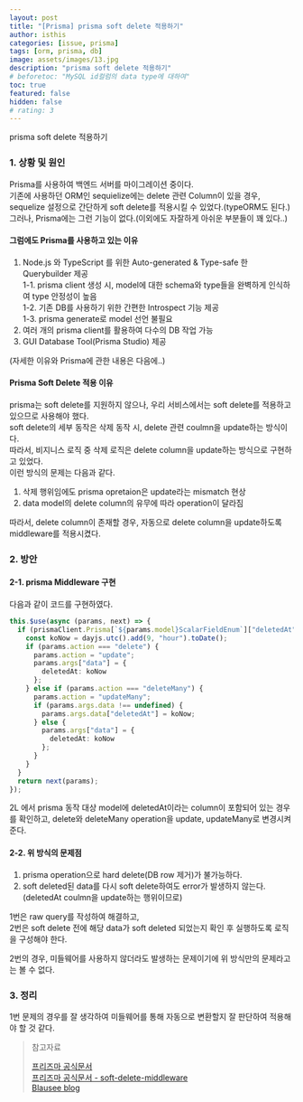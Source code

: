 ```yaml
---
layout: post
title: "[Prisma] prisma soft delete 적용하기"
author: isthis
categories: [issue, prisma]
tags: [orm, prisma, db]
image: assets/images/13.jpg
description: "prisma soft delete 적용하기"
# beforetoc: "MySQL id컬럼의 data type에 대하여"
toc: true
featured: false
hidden: false
# rating: 3
---
```


prisma soft delete 적용하기

### 1. 상황 및 원인

Prisma를 사용하여 백엔드 서버를 마이그레이션 중이다.\
기존에 사용하던 ORM인 sequielize에는 delete 관련 Column이 있을 경우, sequelize 설정으로 간단하게 soft delete를 적용시킬 수 있었다.(typeORM도 된다.)\
그러나, Prisma에는 그런 기능이 없다.(이외에도 자잘하게 아쉬운 부분들이 꽤 있다..)

#### 그럼에도 Prisma를 사용하고 있는 이유

1. Node.js 와 TypeScript 를 위한 Auto-generated & Type-safe 한 Querybuilder 제공\
   1-1. prisma client 생성 시, model에 대한 schema와 type들을 완벽하게 인식하여 type 안정성이 높음\
   1-2. 기존 DB를 사용하기 위한 간편한 Introspect 기능 제공\
   1-3. prisma generate로 model 선언 불필요
2. 여러 개의 prisma client를 활용하여 다수의 DB 작업 가능
3. GUI Database Tool(Prisma Studio) 제공

(자세한 이유와 Prisma에 관한 내용은 다음에..)

#### Prisma Soft Delete 적용 이유

prisma는 soft delete를 지원하지 않으나, 우리 서비스에서는 soft delete를 적용하고 있으므로 사용해야 했다.\
soft delete의 세부 동작은 삭제 동작 시, delete 관련 coulmn을 update하는 방식이다.\
따라서, 비지니스 로직 중 삭제 로직은 delete column을 update하는 방식으로 구현하고 있었다.\
이런 방식의 문제는 다음과 같다.

1. 삭제 행위임에도 prisma opretaion은 update라는 mismatch 현상
2. data model의 delete column의 유무에 따라 operation이 달라짐

따라서, delete column이 존재할 경우, 자동으로 delete column을 update하도록 middleware를 적용시켰다.

### 2. 방안

#### 2-1. prisma Middleware 구현

다음과 같이 코드를 구현하였다.

```typescript
this.$use(async (params, next) => {
  if (prismaClient.Prisma[`${params.model}ScalarFieldEnum`]["deletedAt"]) {
    const koNow = dayjs.utc().add(9, "hour").toDate();
    if (params.action === "delete") {
      params.action = "update";
      params.args["data"] = {
        deletedAt: koNow
      };
    } else if (params.action === "deleteMany") {
      params.action = "updateMany";
      if (params.args.data !== undefined) {
        params.args.data["deletedAt"] = koNow;
      } else {
        params.args["data"] = {
          deletedAt: koNow
        };
      }
    }
  }
  return next(params);
});
```

2L 에서 prisma 동작 대상 model에 deletedAt이라는 column이 포함되어 있는 경우를 확인하고, delete와 deleteMany operation을 update, updateMany로 변경시켜준다.

#### 2-2. 위 방식의 문제점

1. prisma operation으로 hard delete(DB row 제거)가 불가능하다.
2. soft deleted된 data를 다시 soft delete하여도 error가 발생하지 않는다.(deletedAt coulmn을 update하는 행위이므로)

1번은 raw query를 작성하여 해결하고,\
2번은 soft delete 전에 해당 data가 soft deleted 되었는지 확인 후 실행하도록 로직을 구성해야 한다.

2번의 경우, 미들웨어를 사용하지 않더라도 발생하는 문제이기에 위 방식만의 문제라고는 볼 수 없다.

### 3. 정리

1번 문제의 경우를 잘 생각하여 미들웨어를 통해 자동으로 변환할지 잘 판단하여 적용해야 할 것 같다.

> 참고자료
>
> [프리즈마 공식문서](https://www.prisma.io/docs/)\
> [프리즈마 공식문서 - soft-delete-middleware](https://www.prisma.io/docs/concepts/components/prisma-client/middleware/soft-delete-middleware)\
> [Blausee blog](https://wwlee94.github.io/category/blog/performance-comparison-prisma-typeorm/#prisma-%EC%99%80-typeorm-%EC%84%B1%EB%8A%A5-%EB%B9%84%EA%B5%90)

